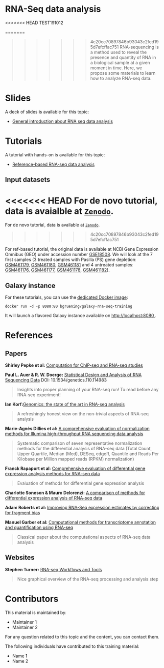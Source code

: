 RNA-Seq data analysis
======================

<<<<<<< HEAD
TEST191012

=======
>>>>>>> 4c20cc70897846b93043c2fed195d7efcffac751
RNA-sequencing is a method used to reveal the presence and quantity of RNA in a biological sample at a given moment in time. Here, we propose some materials to learn how to analyze RNA-seq data.

# Slides

A deck of slides is available for this topic:

- [General introduction about RNA seq data analysis]({{site.url}}/topics/transcriptomics/slides/)

# Tutorials

A tutorial with hands-on is available for this topic:

- [Reference-based RNA-seq data analysis]({{site.url}}/topics/transcriptomics/tutorials/ref-based/tutorial.html)

## Input datasets

<<<<<<< HEAD
For de novo tutorial, data is avaialble at [`Zenodo`](https://zenodo.org/record/254485).
=======
For de novo tutorial, data is available at [`Zenodo`](https://zenodo.org/record/254485).
>>>>>>> 4c20cc70897846b93043c2fed195d7efcffac751

For ref-based tutorial, the original data is available at NCBI Gene Expression Omnibus (GEO) under accession number [GSE18508](https://www.ncbi.nlm.nih.gov/geo/query/acc.cgi?acc=GSE18508). We will look at the 7 first samples (3 treated samples with Pasilla (PS) gene depletion: [GSM461179](https://www.ncbi.nlm.nih.gov/geo/query/acc.cgi?acc=GSM461179), [GSM461180](https://www.ncbi.nlm.nih.gov/geo/query/acc.cgi?acc=GSM461180), [GSM461181](https://www.ncbi.nlm.nih.gov/geo/query/acc.cgi?acc=GSM4611810) and 4 untreated samples: [GSM461176](https://www.ncbi.nlm.nih.gov/geo/query/acc.cgi?acc=GSM461176), [GSM461177](https://www.ncbi.nlm.nih.gov/geo/query/acc.cgi?acc=GSM461177), [GSM461178](https://www.ncbi.nlm.nih.gov/geo/query/acc.cgi?acc=GSM461178), [GSM461182](https://www.ncbi.nlm.nih.gov/geo/query/acc.cgi?acc=GSM461182)).

## Galaxy instance

For these tutorials, you can use the [dedicated Docker image](docker/Dockerfile):

```
docker run -d -p 8080:80 bgruening/galaxy-rna-seq-training
```

It will launch a flavored Galaxy instance available on
[http://localhost:8080 ](http://localhost:8080).

# References

## Papers

**Shirley Pepke et al:** [Computation for ChIP-seq and RNA-seq studies](https://www.ncbi.nlm.nih.gov/pmc/articles/PMC4121056/)


**Paul L. Auer & R. W. Doerge:** [Statistical Design and Analysis of RNA Sequencing Data](https://www.stat.purdue.edu/~doerge/BIOINFORM.D/SPRING10/auer_doerge_genetics_2010.pdf) DOI: 10.1534/genetics.110.114983

> Insights into proper planning of your RNA-seq run! To read before any RNA-seq experiment!

**Ian Korf:**[Genomics: the state of the art in RNA-seq analysis](https://www.ncbi.nlm.nih.gov/pmc/articles/PMC4461013/)

> A refreshingly honest view on the non-trivial aspects of RNA-seq analysis

**Marie-Agnès Dillies et al:** [A comprehensive evaluation of normalization methods for Illumina high-throughput RNA sequencing data analysis](https://bib.oxfordjournals.org/content/14/6/671)

> Systematic comparison of seven representative normalization methods for the differential analysis of RNA-seq data (Total Count, Upper Quartile, Median (Med), DESeq, edgeR, Quantile and Reads Per Kilobase per Million mapped reads (RPKM) normalization)

**Franck  Rapaport et al:** [Comprehensive evaluation of differential gene expression analysis methods for RNA-seq data](https://genomebiology.biomedcentral.com/articles/10.1186/gb-2013-14-9-r95)

> Evaluation of methods for differential gene expression analysis

**Charlotte Soneson & Mauro Delorenzi:** [A comparison of methods for differential expression analysis of RNA-seq data](https://bmcbioinformatics.biomedcentral.com/articles/10.1186/1471-2105-14-91)

**Adam Roberts et al:** [Improving RNA-Seq expression estimates by correcting for fragment bias](https://genomebiology.biomedcentral.com/articles/10.1186/gb-2011-12-3-r22)

**Manuel Garber et al:** [Computational methods for transcriptome annotation and quantification using RNA-seq](https://www.nature.com/nmeth/journal/v8/n6/abs/nmeth.1613.html)

> Classical paper about the computational aspects of RNA-seq data analysis

## Websites

**Stephen Turner:** [RNA-seq Workflows and Tools](https://figshare.com/articles/RNA_seq_Workflows_and_Tools/662782)

> Nice graphical overview of the RNA-seq processing and analysis step

# Contributors

This material is maintained by:

- Maintainer 1
- Maintainer 2

For any question related to this topic and the content, you can contact them.

The following individuals have contributed to this training material:

- Name 1
- Name 2
